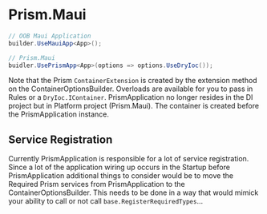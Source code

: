 # Prism.Maui

```cs
// OOB Maui Application
builder.UseMauiApp<App>();

// Prism.Maui
buidler.UsePrismApp<App>(options => options.UseDryIoc());
```

Note that the Prism `ContainerExtension` is created by the extension method on the ContainerOptionsBuilder. Overloads are available for you to pass in Rules or a `DryIoc.IContainer`. PrismApplication no longer resides in the DI project but in Platform project (Prism.Maui). The container is created before the PrismApplication instance.

## Service Registration

Currently PrismApplication is responsible for a lot of service registration. Since a lot of the application wiring up occurs in the Startup before PrismApplication additional things to consider would be to move the Required Prism services from PrismApplication to the ContainerOptionsBuilder. This needs to be done in a way that would mimick your ability to call or not call `base.RegisterRequiredTypes`...
